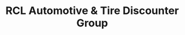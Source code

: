 ---
title: "RCL Automotive & Tire Discounter Group"
url: /smiths-falls/rcl-automotive-and-tire-discounter-group/
shop: car repair
---